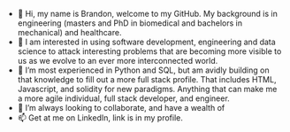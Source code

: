- 👋 Hi, my name is Brandon, welcome to my GitHub.  My background is in engineering (masters and PhD in biomedical and bachelors in mechanical) and healthcare.
- 👀 I am interested in using software development, engineering and data science to attack interesting problems that are becoming more visible to us as we evolve to an ever more interconnected world.
- 🌱 I’m most experienced in Python and SQL, but am avidly building on that knowledge to fill out a more full stack profile.  That includes HTML, Javascript, and solidity for new paradigms.  Anything that can make me a more agile individual, full stack developer, and engineer.
- 💞️ I’m always looking to collaborate, and have a wealth of 
- 📫 Get at me on LinkedIn, link is in my profile.

<!---
Bborde1/Bborde1 is a ✨ special ✨ repository because its `README.md` (this file) appears on your GitHub profile.
You can click the Preview link to take a look at your changes.
--->
